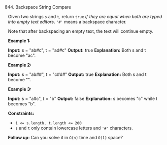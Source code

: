 
844.  Backspace String Compare



Given two strings  `s`  and  `t`, return  `true`  _if they are equal when both are typed into empty text editors_.  `'#'`  means a backspace character.

Note that after backspacing an empty text, the text will continue empty.

**Example 1:**

**Input:** s = "ab#c", t = "ad#c"
**Output:** true
**Explanation:** Both s and t become "ac".

**Example 2:**

**Input:** s = "ab##", t = "c#d#"
**Output:** true
**Explanation:** Both s and t become "".

**Example 3:**

**Input:** s = "a#c", t = "b"
**Output:** false
**Explanation:** s becomes "c" while t becomes "b".

**Constraints:**

-   `1 <= s.length, t.length <= 200`
-   `s`  and  `t`  only contain lowercase letters and  `'#'`  characters.

**Follow up:**  Can you solve it in  `O(n)`  time and  `O(1)`  space?